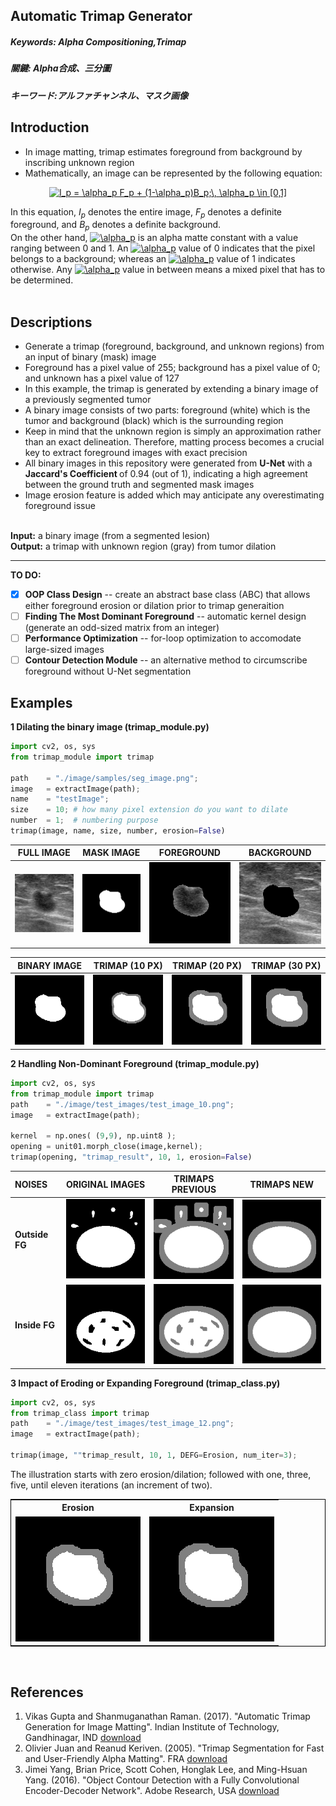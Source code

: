 ## Automatic Trimap Generator ##

##### Keywords: Alpha Compositioning,Trimap #####
##### 關鍵: Alpha合成、三分圖 #####
##### キーワード:アルファチャンネル、マスク画像 #####

## Introduction ##
<ul>
<li/>In image matting, trimap estimates foreground from background by inscribing unknown region
<li/> Mathematically, an image can be represented by the following equation:
</ul>
<p align="center">
<a href="https://www.codecogs.com/eqnedit.php?latex=I_p&space;=&space;\alpha_p&space;F_p&space;&plus;&space;(1-\alpha_p)B_p;\,&space;\alpha_p&space;\in&space;[0,1]" target="_blank"><img src="https://latex.codecogs.com/gif.latex?I_p&space;=&space;\alpha_p&space;F_p&space;&plus;&space;(1-\alpha_p)B_p;\,&space;\alpha_p&space;\in&space;[0,1]" title="I_p = \alpha_p F_p + (1-\alpha_p)B_p;\, \alpha_p \in [0,1]" /></a>
</p>
In this equation, <i>I<sub>p</sub></i> denotes the entire image, <i>F<sub>p</sub></i> denotes a definite foreground, and <i>B<sub>p</sub></i> denotes a definite background. <br/>
On the other hand, <a href="https://www.codecogs.com/eqnedit.php?latex=\alpha_p" target="_blank"><img src="https://latex.codecogs.com/gif.latex?\alpha_p" title="\alpha_p" /></a> is an alpha matte constant with a value ranging between 0 and 1. An <a href="https://www.codecogs.com/eqnedit.php?latex=\alpha_p" target="_blank"><img src="https://latex.codecogs.com/gif.latex?\alpha_p" title="\alpha_p" /></a> value of 0 indicates that the pixel belongs to a background; whereas an <a href="https://www.codecogs.com/eqnedit.php?latex=\alpha_p" target="_blank"><img src="https://latex.codecogs.com/gif.latex?\alpha_p" title="\alpha_p" /></a> value of 1 indicates otherwise. Any <a href="https://www.codecogs.com/eqnedit.php?latex=\alpha_p" target="_blank"><img src="https://latex.codecogs.com/gif.latex?\alpha_p" title="\alpha_p" /></a> value in between means a mixed pixel that has to be determined. <br /><br />

## Descriptions ##
<ul>
  <li/>Generate a trimap (foreground, background, and unknown regions) from an input of binary (mask) image
  <li/>Foreground has a pixel value of 255; background has a pixel value of 0; and unknown has a pixel value of 127
  <li/>In this example, the trimap is generated by extending a binary image of a previously segmented tumor
  <li/>A binary image consists of two parts: foreground (white) which is the tumor and background (black) which is the surrounding region
  <li/>Keep in mind that the unknown region is simply an approximation rather than an exact delineation. Therefore, matting process becomes a crucial key to extract foreground images with exact precision
  <li />All binary images in this repository were generated from <b>U-Net</b> with a <b> Jaccard's Coefficient </b> of 0.94 (out of 1), indicating a high agreement between the ground truth and segmented mask images
  <li />Image erosion feature is added which may anticipate any overestimating foreground issue
</ul>
<br /><b>Input:</b> a binary image (from a segmented lesion)
<br /><b>Output:</b> a trimap with unknown region (gray) from tumor dilation <br/>

---
**TO DO:**
- [X] **OOP Class Design** -- create an abstract base class (ABC) that allows either foreground erosion or dilation prior to trimap generaition
- [ ] **Finding The Most Dominant Foreground** -- automatic kernel design (generate an odd-sized matrix from an integer)
- [ ] **Performance Optimization** -- for-loop optimization to accomodate large-sized images
- [ ] **Contour Detection Module** -- an alternative method to circumscribe foreground without U-Net segmentation

## Examples ##
**1 Dilating the binary image (trimap_module.py)** <br/>
```python
import cv2, os, sys
from trimap_module import trimap

path    = "./image/samples/seg_image.png";
image   = extractImage(path);
name    = "testImage";
size    = 10; # how many pixel extension do you want to dilate
number  = 1;  # numbering purpose 
trimap(image, name, size, number, erosion=False)
```
|**FULL IMAGE**| **MASK IMAGE**|**FOREGROUND**| **BACKGROUND**|
|:----------:|:----------:|:----------:|:----------:|
|![alt text](./images/examples/full_img.png)| ![alt text](./images/examples/seg_img.png) |  ![alt text](./images/examples/fg_img.png) | ![alt text](./images/examples/bg_img.png)


|**BINARY IMAGE**|**TRIMAP (10 PX)**|**TRIMAP (20 PX)**|**TRIMAP (30 PX)**|
|:----------:|:----------:|:----------:|:----------:|
|![alt text](./images/examples/seg_img.png)|![alt text](./images/examples/trimap.png)|![alt text](./images/examples/trimap_20.png)|![alt text](./images/examples/trimap_30.png)|

**2 Handling Non-Dominant Foreground (trimap_module.py)**
```python
import cv2, os, sys
from trimap_module import trimap
path    = "./image/test_images/test_image_10.png";
image   = extractImage(path);

kernel  = np.ones( (9,9), np.uint8 ); 
opening = unit01.morph_close(image,kernel);
trimap(opening, "trimap_result", 10, 1, erosion=False)
```
|**NOISES**|**ORIGINAL IMAGES**|**TRIMAPS PREVIOUS**|**TRIMAPS NEW**|
|:----------|:----------:|:----------:|:----------:|
|**Outside FG**|![alt text](./images/examples/opening.png)|![alt text](./images/examples/opening_trimap.png)|![alt text](./images/examples/opening_trimap_new.png)|
|**Inside FG**|![alt text](./images/examples/closing.png)|![alt text](./images/examples/closing_trimap.png)|![alt text](./images/examples/closing_trimap_new.png)|

**3 Impact of Eroding or Expanding Foreground (trimap_class.py)** <br/>
```python
import cv2, os, sys
from trimap_class import trimap
path    = "./image/test_images/test_image_12.png";
image   = extractImage(path);
    
trimap(image, ""trimap_result, 10, 1, DEFG=Erosion, num_iter=3);
```
The illustration starts with zero erosion/dilation; followed with one, three, five, until eleven iterations (an increment of two). <br />

<p align="center">
<table style="border:1px solid black;margin-left:auto;margin-right:auto;">  
  <tr>
  <th> Erosion </th> <th> Expansion </th>
  </tr>
  <tr>
  <td> <img src = "./images/examples/erosion_effect.gif" height="200" width="200"> </td>
  <td> <img src = "./images/examples/dilation_effect.gif" height="200" width="200"> </td>
  </tr>
</table>
</p><br />

## References ##
1. Vikas Gupta and Shanmuganathan Raman. (2017). "Automatic Trimap Generation for Image Matting". Indian Institute of Technology, Gandhinagar, IND [download](https://arxiv.org/pdf/1707.00333.pdf)
2. Olivier Juan and Reanud Keriven. (2005). "Trimap Segmentation for Fast and User-Friendly Alpha Matting". FRA [download](http://imagine.enpc.fr/publications/papers/05vlsm_c.pdf)
3. Jimei Yang, Brian Price, Scott Cohen, Honglak Lee, and Ming-Hsuan Yang. (2016). "Object Contour Detection with a Fully Convolutional Encoder-Decoder Network". Adobe Research, USA [download](https://arxiv.org/pdf/1603.04530.pdf)

